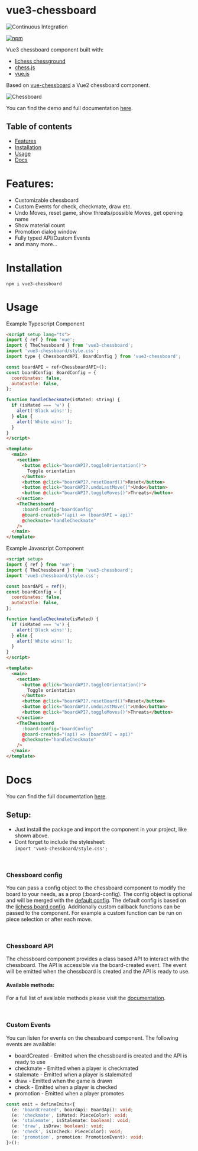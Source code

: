 # vue3-chessboard

![Continuous Integration](https://github.com/qwerty084/vue3-chessboard/workflows/Continuous%20Integration/badge.svg)

[![npm](https://img.shields.io/npm/v/vue3-chessboard)](https://www.npmjs.com/package/vue3-chessboard)

Vue3 chessboard component built with:

- [lichess chessground](https://github.com/lichess-org/chessground)
- [chess.js](https://github.com/jhlywa/chess.js)
- [vue.js](https://github.com/vuejs/core)

Based on [vue-chessboard](https://github.com/vitogit/vue-chessboard) a Vue2 chessboard component.

![Chessboard](https://media3.giphy.com/media/cWw6eHQ7AmjDXbWm6w/giphy.gif?cid=790b7611cce1bb251c4ae6a786ea4dc8be97b1563f59d989&rid=giphy.gif&ct=g)

You can find the demo and full documentation [here](https://qwerty084.github.io/vue3-chessboard/).

## Table of contents

- [Features](#features)
- [Installation](#installation)
- [Usage](#usage)
- [Docs](#docs)

# Features:

- Customizable chessboard
- Custom Events for check, checkmate, draw etc.
- Undo Moves, reset game, show threats/possible Moves, get opening name
- Show material count
- Promotion dialog window
- Fully typed API/Custom Events
- and many more...

# Installation

```
npm i vue3-chessboard
```

# Usage

Example Typescript Component

```html
<script setup lang="ts">
import { ref } from 'vue';
import { TheChessboard } from 'vue3-chessboard';
import 'vue3-chessboard/style.css';
import type { ChessboardAPI, BoardConfig } from 'vue3-chessboard';

const boardAPI = ref<ChessboardAPI>();
const boardConfig: BoardConfig = {
  coordinates: false,
  autoCastle: false,
};

function handleCheckmate(isMated: string) {
  if (isMated === 'w') {
    alert('Black wins!');
  } else {
    alert('White wins!');
  }
}
</script>

<template>
  <main>
    <section>
      <button @click="boardAPI?.toggleOrientation()">
        Toggle orientation
      </button>
      <button @click="boardAPI?.resetBoard()">Reset</button>
      <button @click="boardAPI?.undoLastMove()">Undo</button>
      <button @click="boardAPI?.toggleMoves()">Threats</button>
    </section>
    <TheChessboard
      :board-config="boardConfig"
      @board-created="(api) => (boardAPI = api)"
      @checkmate="handleCheckmate"
    />
  </main>
</template>
```

Example Javascript Component

```html
<script setup>
import { ref } from 'vue';
import { TheChessboard } from 'vue3-chessboard';
import 'vue3-chessboard/style.css';

const boardAPI = ref();
const boardConfig = {
  coordinates: false,
  autoCastle: false,
};

function handleCheckmate(isMated) {
  if (isMated === 'w') {
    alert('Black wins!');
  } else {
    alert('White wins!');
  }
}
</script>

<template>
  <main>
    <section>
      <button @click="boardAPI?.toggleOrientation()">
        Toggle orientation
      </button>
      <button @click="boardAPI?.resetBoard()">Reset</button>
      <button @click="boardAPI?.undoLastMove()">Undo</button>
      <button @click="boardAPI?.toggleMoves()">Threats</button>
    </section>
    <TheChessboard
      :board-config="boardConfig"
      @board-created="(api) => (boardAPI = api)"
      @checkmate="handleCheckmate"
    />
  </main>
</template>
```

# Docs
You can find the full documentation [here](https://qwerty084.github.io/vue3-chessboard/).

## Setup:

- Just install the package and import the component in your project, like shown above.
- Dont forget to include the stylesheet: <br>
  `import 'vue3-chessboard/style.css';`

<br>

### Chessboard config

You can pass a config object to the chessboard component to modify the board to your needs, as a prop (:board-config). The config object is optional and will be merged with the [default config](https://github.com/qwerty084/vue3-chessboard/blob/main/src/helper/DefaultConfig.ts).
The default config is based on the [lichess board config](https://github.com/lichess-org/chessground/blob/master/src/state.ts).
Additionally custom callback functions can be passed to the component.
For example a custom function can be run on piece selection or after each move.

<br>

### Chessboard API

The chessboard component provides a class based API to interact with the chessboard. The API is accessible via the board-created event. The event will be emitted when the chessboard is created and the API is ready to use.

#### Available methods:

For a full list of available methods please visit the [documentation](https://qwerty084.github.io/vue3-chessboard/board-api.html).

<br>

### Custom Events

You can listen for events on the chessboard component. The following events are available:

- boardCreated - Emitted when the chessboard is created and the API is ready to use
- checkmate - Emitted when a player is checkmated
- stalemate - Emitted when a player is stalemated
- draw - Emitted when the game is drawn
- check - Emitted when a player is checked
- promotion - Emitted when a player promotes

```Typescript
const emit = defineEmits<{
  (e: 'boardCreated', boardApi: BoardApi): void;
  (e: 'checkmate', isMated: PieceColor): void;
  (e: 'stalemate', isStalemate: boolean): void;
  (e: 'draw', isDraw: boolean): void;
  (e: 'check', isInCheck: PieceColor): void;
  (e: 'promotion', promotion: PromotionEvent): void;
}>();
```

